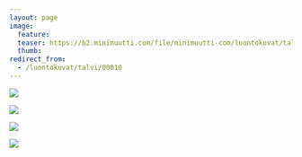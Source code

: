 ```yaml
---
layout: page
image:
  feature:
  teaser: https://b2.minimuutti.com/file/minimuutti-com/luontokuvat/talvi/IMG_2668-245px.jpg
  thumb:
redirect_from:
  - /luontokuvat/talvi/00010
---
```


![](https://b2.minimuutti.com/file/minimuutti-com/luontokuvat/talvi/IMG_2668-800px.jpg)

![](https://b2.minimuutti.com/file/minimuutti-com/luontokuvat/talvi/IMG_2670-800px.jpg)

![](https://b2.minimuutti.com/file/minimuutti-com/luontokuvat/talvi/IMG_2671-800px.jpg)

![](https://b2.minimuutti.com/file/minimuutti-com/luontokuvat/talvi/IMG_2682-800px.jpg)
